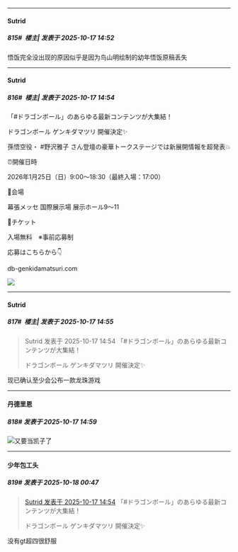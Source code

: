 ﻿
*****

####  Sutrid  
##### 815#         楼主| 发表于 2025-10-17 14:52

悟饭完全没出现的原因似乎是因为鸟山明绘制的幼年悟饭原稿丢失

*****

####  Sutrid  
##### 816#         楼主| 发表于 2025-10-17 14:54

「#ドラゴンボール」のあらゆる最新コンテンツが大集結！

ドラゴンボール ゲンキダマツリ 開催決定✨

孫悟空役・ #野沢雅子 さん登壇の豪華トークステージでは新展開情報を超発表💥

⏰開催日時

2026年1月25日（日）9:00～18:30（最終入場：17:00）

📍会場

幕張メッセ 国際展示場 展示ホール9～11

🎫チケット

入場無料　※事前応募制

応募はこちらから👇

db-genkidamatsuri.com

<img src="https://p.sda1.dev/28/f6224cfd27f01806e7a7f675702dda2b/1000015982.jpg" referrerpolicy="no-referrer">

*****

####  Sutrid  
##### 817#         楼主| 发表于 2025-10-17 14:55

<blockquote>Sutrid 发表于 2025-10-17 14:54
「#ドラゴンボール」のあらゆる最新コンテンツが大集結！

ドラゴンボール ゲンキダマツリ 開催決定✨

</blockquote>
现已确认至少会公布一款龙珠游戏


*****

####  丹德里恩  
##### 818#       发表于 2025-10-17 14:59

<img src="https://static.stage1st.com/image/smiley/face2017/044.png" referrerpolicy="no-referrer">又要当凯子了


*****

####  少年包工头  
##### 819#       发表于 2025-10-18 00:47

<blockquote><a href="httphttps://stage1st.com/2b/forum.php?mod=redirect&amp;goto=findpost&amp;pid=68585046&amp;ptid=2146289" target="_blank">Sutrid 发表于 2025-10-17 14:54</a>
「#ドラゴンボール」のあらゆる最新コンテンツが大集結！

ドラゴンボール ゲンキダマツリ 開催決定✨</blockquote>
没有gt超四很舒服

